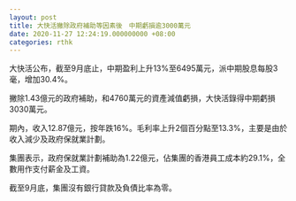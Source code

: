 ```yaml
---
layout: post
title: 大快活撇除政府補助等因素後　中期虧損逾3000萬元
date: 2020-11-27 12:24:19.000000000 +08:00
categories: rthk
---
```


大快活公布，截至9月底止，中期盈利上升13%至6495萬元，派中期股息每股3毫，增加30.4%。

撇除1.43億元的政府補助，和4760萬元的資產減值虧損，大快活錄得中期虧損3030萬元。

期內，收入12.87億元，按年跌16%。毛利率上升2個百分點至13.3%，主要是由於收入減少及政府保就業計劃。

集團表示，政府保就業計劃補助為1.22億元，佔集團的香港員工成本約29.1%，全數用作支付薪金及工資。

截至9月底，集團沒有銀行貸款及負債比率為零。
